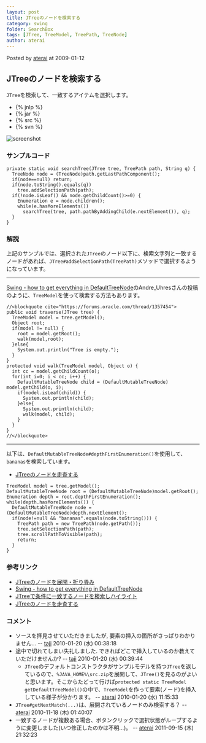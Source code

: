 ```yaml
---
layout: post
title: JTreeのノードを検索する
category: swing
folder: SearchBox
tags: [JTree, TreeModel, TreePath, TreeNode]
author: aterai
---
```


Posted by [aterai](http://terai.xrea.jp/aterai.html) at 2009-01-12

## JTreeのノードを検索する
`JTree`を検索して、一致するアイテムを選択します。

- {% jnlp %}
- {% jar %}
- {% src %}
- {% svn %}

<!-- dummy comment line for breaking list -->

![screenshot](https://lh5.ggpht.com/_9Z4BYR88imo/TQTSs3gdysI/AAAAAAAAAjM/r_j-mrb83aU/s800/SearchBox.png)

### サンプルコード
<pre class="prettyprint"><code>private static void searchTree(JTree tree, TreePath path, String q) {
  TreeNode node = (TreeNode)path.getLastPathComponent();
  if(node==null) return;
  if(node.toString().equals(q))
    tree.addSelectionPath(path);
  if(!node.isLeaf() &amp;&amp; node.getChildCount()&gt;=0) {
    Enumeration e = node.children();
    while(e.hasMoreElements())
      searchTree(tree, path.pathByAddingChild(e.nextElement()), q);
  }
}
</code></pre>

### 解説
上記のサンプルでは、選択された`JTree`のノード以下に、検索文字列と一致するノードがあれば、`JTree#addSelectionPath(TreePath)`メソッドで選択するようになっています。

- - - -
[Swing - how to get everything in DefaultTreeNode](https://forums.oracle.com/thread/1357454)のAndre_Uhresさんの投稿のように、`TreeModel`を使って検索する方法もあります。

<pre class="prettyprint"><code>//&lt;blockquote cite="https://forums.oracle.com/thread/1357454"&gt;
public void traverse(JTree tree) {
  TreeModel model = tree.getModel();
  Object root;
  if(model != null) {
    root = model.getRoot();
    walk(model,root);
  }else{
    System.out.println("Tree is empty.");
  }
}
protected void walk(TreeModel model, Object o) {
  int cc = model.getChildCount(o);
  for(int i=0; i &lt; cc; i++) {
    DefaultMutableTreeNode child = (DefaultMutableTreeNode) model.getChild(o, i);
    if(model.isLeaf(child)) {
      System.out.println(child);
    }else{
      System.out.println(child);
      walk(model, child);
    }
  }
}
//&lt;/blockquote&gt;
</code></pre>

- - - -
以下は、`DefaultMutableTreeNode#depthFirstEnumeration()`を使用して、`bananas`を検索しています。

- [JTreeのノードを走査する](http://terai.xrea.jp/Swing/TraverseAllNodes.html)

<!-- dummy comment line for breaking list -->

<pre class="prettyprint"><code>TreeModel model = tree.getModel();
DefaultMutableTreeNode root = (DefaultMutableTreeNode)model.getRoot();
Enumeration depth = root.depthFirstEnumeration();
while(depth.hasMoreElements()) {
  DefaultMutableTreeNode node = (DefaultMutableTreeNode)depth.nextElement();
  if(node!=null &amp;&amp; "bananas".equals(node.toString())) {
    TreePath path = new TreePath(node.getPath());
    tree.setSelectionPath(path);
    tree.scrollPathToVisible(path);
    return;
  }
}
</code></pre>

### 参考リンク
- [JTreeのノードを展開・折り畳み](http://terai.xrea.jp/Swing/ExpandAllNodes.html)
- [Swing - how to get everything in DefaultTreeNode](https://forums.oracle.com/thread/1357454)
- [JTreeで条件に一致するノードを検索しハイライト](http://terai.xrea.jp/Swing/TreeNodeHighlightSearch.html)
- [JTreeのノードを走査する](http://terai.xrea.jp/Swing/TraverseAllNodes.html)

<!-- dummy comment line for breaking list -->

### コメント
- ソースを拝見させていただきましたが, 要素の挿入の箇所がさっぱりわかりません... -- [taji](http://terai.xrea.jp/taji.html) 2010-01-20 (水) 00:38:18
- 途中で切れてしまい失礼しました. できればどこで挿入しているのか教えていただけませんか? -- [taji](http://terai.xrea.jp/taji.html) 2010-01-20 (水) 00:39:44
    - `JTree`のデフォルトコンストラクタがサンプルモデルを持つ`JTree`を返しているので、`%JAVA_HOME%\src.zip`を展開して、`JTree()`を見るのがよいと思います。そこからたどって行けば`protected static TreeModel getDefaultTreeModel()`の中で、`TreeModel`を作って要素(ノード)を挿入している様子が分かります。 -- [aterai](http://terai.xrea.jp/aterai.html) 2010-01-20 (水) 11:15:33
- `JTree#getNextMatch(...)`は、展開されているノードのみ検索する？ -- [aterai](http://terai.xrea.jp/aterai.html) 2010-11-18 (木) 01:40:07
- 一致するノードが複数ある場合、ボタンクリックで選択状態がループするように変更しました(いつ修正したのかは不明...)。 -- [aterai](http://terai.xrea.jp/aterai.html) 2011-09-15 (木) 21:32:23

<!-- dummy comment line for breaking list -->

